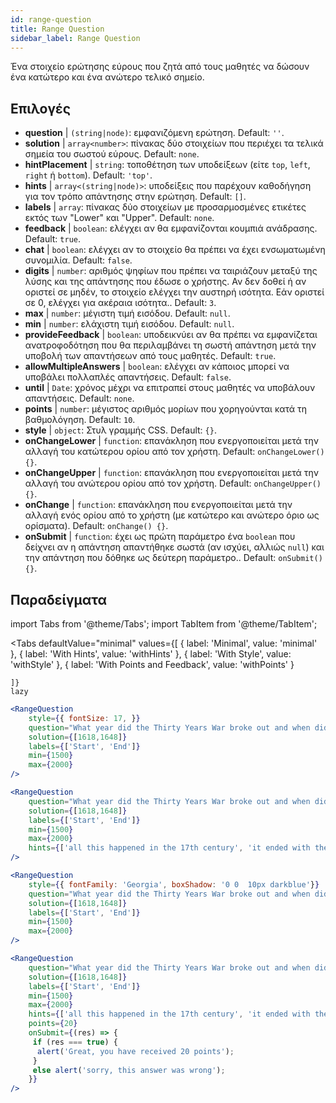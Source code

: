 ```yaml
---
id: range-question
title: Range Question
sidebar_label: Range Question
---
```


Ένα στοιχείο ερώτησης εύρους που ζητά από τους μαθητές να δώσουν ένα κατώτερο και ένα ανώτερο τελικό σημείο.

## Επιλογές

* __question__ | `(string|node)`: εμφανιζόμενη ερώτηση. Default: `''`.
* __solution__ | `array<number>`: πίνακας δύο στοιχείων που περιέχει τα τελικά σημεία του σωστού εύρους. Default: `none`.
* __hintPlacement__ | `string`: τοποθέτηση των υποδείξεων (είτε `top`, `left`, `right` ή `bottom`). Default: `'top'`.
* __hints__ | `array<(string|node)>`: υποδείξεις που παρέχουν καθοδήγηση για τον τρόπο απάντησης στην ερώτηση. Default: `[]`.
* __labels__ | `array`: πίνακας δύο στοιχείων με προσαρμοσμένες ετικέτες εκτός των "Lower" και "Upper". Default: `none`.
* __feedback__ | `boolean`: ελέγχει αν θα εμφανίζονται κουμπιά ανάδρασης. Default: `true`.
* __chat__ | `boolean`: ελέγχει αν το στοιχείο θα πρέπει να έχει ενσωματωμένη συνομιλία. Default: `false`.
* __digits__ | `number`: αριθμός ψηφίων που πρέπει να ταιριάζουν μεταξύ της λύσης και της απάντησης που έδωσε ο χρήστης. Αν δεν δοθεί ή αν οριστεί σε μηδέν, το στοιχείο ελέγχει την αυστηρή ισότητα. Εάν οριστεί σε 0, ελέγχει για ακέραια ισότητα.. Default: `3`.
* __max__ | `number`: μέγιστη τιμή εισόδου. Default: `null`.
* __min__ | `number`: ελάχιστη τιμή εισόδου. Default: `null`.
* __provideFeedback__ | `boolean`: υποδεικνύει αν θα πρέπει να εμφανίζεται ανατροφοδότηση που θα περιλαμβάνει τη σωστή απάντηση μετά την υποβολή των απαντήσεων από τους μαθητές. Default: `true`.
* __allowMultipleAnswers__ | `boolean`: ελέγχει αν κάποιος μπορεί να υποβάλει πολλαπλές απαντήσεις. Default: `false`.
* __until__ | `Date`: χρόνος μέχρι να επιτραπεί στους μαθητές να υποβάλουν απαντήσεις. Default: `none`.
* __points__ | `number`: μέγιστος αριθμός μορίων που χορηγούνται κατά τη βαθμολόγηση. Default: `10`.
* __style__ | `object`: Στυλ γραμμής CSS. Default: `{}`.
* __onChangeLower__ | `function`: επανάκληση που ενεργοποιείται μετά την αλλαγή του κατώτερου ορίου από τον χρήστη. Default: `onChangeLower() {}`.
* __onChangeUpper__ | `function`: επανάκληση που ενεργοποιείται μετά την αλλαγή του ανώτερου ορίου από τον χρήστη. Default: `onChangeUpper() {}`.
* __onChange__ | `function`: επανάκληση που ενεργοποιείται μετά την αλλαγή ενός ορίου από το χρήστη (με κατώτερο και ανώτερο όριο ως ορίσματα). Default: `onChange() {}`.
* __onSubmit__ | `function`: έχει ως πρώτη παράμετρο ένα `boolean` που δείχνει αν η απάντηση απαντήθηκε σωστά (αν ισχύει, αλλιώς `null`) και την απάντηση που δόθηκε ως δεύτερη παράμετρο.. Default: `onSubmit() {}`.


## Παραδείγματα

import Tabs from '@theme/Tabs';
import TabItem from '@theme/TabItem';

<Tabs
    defaultValue="minimal"
    values={[
        { label: 'Minimal', value: 'minimal' },
        { label: 'With Hints', value: 'withHints' },
        { label: 'With Style', value: 'withStyle' },
        { label: 'With Points and Feedback', value: 'withPoints' }
        
    ]}
    lazy
>

<TabItem value="minimal">

```jsx live
<RangeQuestion
    style={{ fontSize: 17, }}
    question="What year did the Thirty Years War broke out and when did it?"
    solution={[1618,1648]}
    labels={['Start', 'End']}
    min={1500}
    max={2000}
/>
```

</TabItem>

<TabItem value="withHints">

```jsx live
<RangeQuestion
    question="What year did the Thirty Years War broke out and when did it?"
    solution={[1618,1648]}
    labels={['Start', 'End']}
    min={1500}
    max={2000}
    hints={['all this happened in the 17th century', 'it ended with the Peace of Westphalia in 1648']}
/>
```

</TabItem>

<TabItem value="withStyle">

```jsx live
<RangeQuestion
    style={{ fontFamily: 'Georgia', boxShadow: '0 0  10px darkblue'}}
    question="What year did the Thirty Years War broke out and when did it?"
    solution={[1618,1648]}
    labels={['Start', 'End']}
    min={1500}
    max={2000}
/>
```

</TabItem>

<TabItem value="withPoints">

```jsx live
<RangeQuestion
    question="What year did the Thirty Years War broke out and when did it?"
    solution={[1618,1648]}
    labels={['Start', 'End']}
    min={1500}
    max={2000}
    hints={['all this happened in the 17th century', 'it ended with the Peace of Westphalia in 1648']}
    points={20}
    onSubmit={(res) => {
     if (res === true) {
      alert('Great, you have received 20 points');
     }
     else alert('sorry, this answer was wrong');
    }}
/>
```

</TabItem>

</Tabs>
